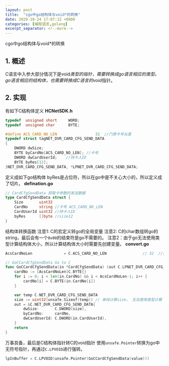 ```yaml
---
layout: post
title:  "cgo中go结构体与void*的转换"
date: 2020-10-24 17:07:12 +0800
categories: [编程语言,golang]
excerpt_separator: <!--more-->
---
```

cgo中go结构体与void*的转换
<!--more-->

## 1. 概述
C语言中入参大部分情况下是void*类型的指针，需要转换成go语言相应的类型。
go语言相应的结构体，也需要转换成C语言的void*指针。

## 2. 实现

有如下C结构体定义
**HCNetSDK.h**
```C
typedef  unsigned short     WORD;
typedef  unsigned char      BYTE;

#define ACS_CARD_NO_LEN                 32  //门禁卡号长度
typedef struct tagNET_DVR_CARD_CFG_SEND_DATA
{
    DWORD dwSize;
    BYTE byCardNo[ACS_CARD_NO_LEN]; //卡号
    DWORD dwCardUserId;    //持卡人ID
    BYTE byRes[12];
}NET_DVR_CARD_CFG_SEND_DATA, *LPNET_DVR_CARD_CFG_SEND_DATA;
```

定义成如下go结构体
byRes是占位符，所以在go中是不关心大小的，所以定义成了切片。
**defination.go**
```go
// CardCfgSendData 获取卡参数的发送数据
type CardCfgSendData struct {
	Size       uint32
	CardNo     string //卡号 ACS_CARD_NO_LEN
	CardUserId uint32 //持卡人ID
	byRes      []byte //size12
}
```

结构体转换函数
注意1: C的宏定义转go的全局变量
注意2: C的char数组转go的string，最后会有一个`0x00`的结束符是go不需要的。
注意2：由于go无法使用类型计算结构体大小，所以计算结构体大小时需要先创建变量。
**convert.go**
```go
AcsCardNoLen              = C.ACS_CARD_NO_LEN                // 32  //门禁卡号长度

// GoCCardCfgSendData Go to C
func GoCCardCfgSendData(in *CardCfgSendData) (out C.LPNET_DVR_CARD_CFG_SEND_DATA) {
	cardNo := [AcsCardNoLen]C.BYTE{}
	for i := 0; i < len(in.CardNo) && i < AcsCardNoLen-1; i++ {
		cardNo[i] = C.BYTE(in.CardNo[i])
	}

	var temp C.NET_DVR_CARD_CFG_SEND_DATA
	size := uint32(unsafe.Sizeof(temp)) // 单纯计算size， 无法使用类型计算
	out = &C.NET_DVR_CARD_CFG_SEND_DATA{
		dwSize:       C.DWORD(size),
		byCardNo:     cardNo,
		dwCardUserId: C.DWORD(in.CardUserId),
	}
	return
}
```

万事具备，最后是C结构体指针转C的void指针
使用`unsafe.Pointer`转换为go中无符号指针，再通过`C.LPVOID`进行强转。
```go
lpInBuffer = C.LPVOID(unsafe.Pointer(GoCCardCfgSendData(value)))
```

